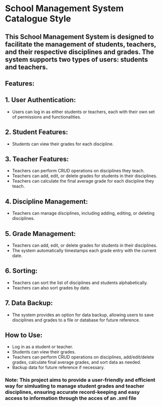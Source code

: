 
# School Management System Catalogue Style

## This School Management System is designed to facilitate the management of students, teachers, and their respective disciplines and grades. The system supports two types of users: students and teachers.

## Features:

## 1. User Authentication:

- Users can log in as either students or teachers, each with their own set of permissions and functionalities.
## 2. Student Features:

- Students can view their grades for each discipline.
## 3. Teacher Features:

- Teachers can perform CRUD operations on disciplines they teach.
- Teachers can add, edit, or delete grades for students in their disciplines.
- Teachers can calculate the final average grade for each discipline they teach.
## 4. Discipline Management:

- Teachers can manage disciplines, including adding, editing, or deleting disciplines.
## 5. Grade Management:

- Teachers can add, edit, or delete grades for students in their disciplines.
- The system automatically timestamps each grade entry with the current date.
## 6. Sorting:

- Teachers can sort the list of disciplines and students alphabetically.
- Teachers can also sort grades by date.
## 7. Data Backup:

- The system provides an option for data backup, allowing users to save disciplines and grades to a file or database for future reference.

## How to Use:

- Log in as a student or teacher.
- Students can view their grades.
- Teachers can perform CRUD operations on disciplines, add/edit/delete grades, calculate final average grades, and sort data as needed.
- Backup data for future reference if necessary.
### Note: This project aims to provide a user-friendly and efficient way for simluating to manage student grades and teacher disciplines, ensuring accurate record-keeping and easy access to information through the acces of an .xml file
